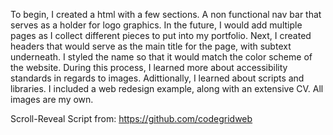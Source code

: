 To begin, I created a html with a few sections. A non functional nav bar that serves as a holder for logo graphics. In the future, I would add multiple pages as I collect different pieces to put into my portfolio. Next, I created headers that would serve as the main title for the page, with subtext underneath. I styled the name so that it would match the color scheme of the website. During this process, I learned more about accessibility standards in regards to images. Adittionally, I learned about scripts and libraries. I included a web redesign example, along with an extensive CV. All images are my own. 

Scroll-Reveal Script from: https://github.com/codegridweb